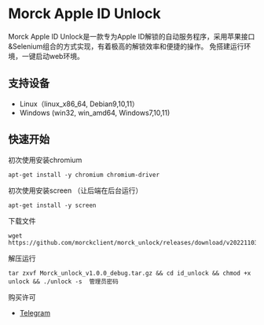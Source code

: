 # Morck Apple ID Unlock

Morck Apple ID Unlock是一款专为Apple ID解锁的自动服务程序，采用苹果接口&Selenium组合的方式实现，有着极高的解锁效率和便捷的操作。
免搭建运行环境，一键启动web环境。

## 支持设备

 * Linux（linux_x86_64, Debian9,10,11）
 * Windows (win32, win_amd64, Windows7,10,11)
 
## 快速开始

初次使用安装chromium

    apt-get install -y chromium chromium-driver
    
初次使用安装screen （让后端在后台运行）

    apt-get install -y screen
    
下载文件

    wget https://github.com/morckclient/morck_unlock/releases/download/v20221103/Morck_unlock_v1.0.0_debug.tar.gz
    
解压运行

    tar zxvf Morck_unlock_v1.0.0_debug.tar.gz && cd id_unlock && chmod +x unlock && ./unlock -s  管理员密码
    
购买许可

 * [Telegram](https://t.me/morck_hh)
